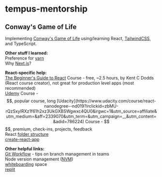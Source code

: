 # tempus-mentorship

## Conway's Game of Life

Implementing [Conway's Game of Life](https://en.wikipedia.org/wiki/Conway%27s_Game_of_Life) using/learning React, [TailwindCSS](https://tailwindcss.com/), and TypeScript.

**Other stuff I learned:**  
Preference for [yarn](https://yarnpkg.com/getting-started/install)  
Why [Next.js](https://www.youtube.com/watch?v=BILxV_vrZO0)?

**React-specific help:**  
[The Beginner's Guide to React](https://egghead.io/courses/the-beginner-s-guide-to-react) Course - free, ~2.5 hours, by Kent C Dodds (React course creator), not great for production level apps (most recommended)  
[Udemy](https://www.udemy.com/course/modern-react-bootcamp/?ranMID=39197&ranEAID=CuIbQrBnhiw&ranSiteID=CuIbQrBnhiw-n0iNaXmXEhylgancIU43bQ&LSNPUBID=CuIbQrBnhiw&utm_source=aff-campaign&utm_medium=udemyads) Course - $$, popular course, long  
[Udacity](https://www.udacity.com/course/react-nanodegree--nd019?irclickid=zbMU-rQzSxyIRXz1f61h2xz3UkGXBSWgwxc4QU0&irgwc=1&utm_source=affiliate&utm_medium=&aff=2339070&utm_term=&utm_campaign=__&utm_content=&adid=786224) Course - $$$$, premium, check-ins, projects, feedback  
React [folder structure](https://www.robinwieruch.de/react-folder-structure/)  
[create-react-app](https://create-react-app.dev/)

**Other helpful links:**  
[Git Workflow](https://www.atlassian.com/git/tutorials/comparing-workflows/gitflow-workflow) - tips on branch management in teams  
Node version management ([NVM](https://github.com/nvm-sh/nvm))  
[whiteboarding](https://excalidraw.com/) space  
[replit](https://replit.com/~)
